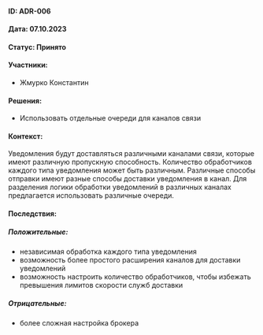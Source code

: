 #### ID: ADR-006

#### Дата: 07.10.2023

#### Статус: Принято

#### Участники:
* Жмурко Константин

#### Решения:
* Использовать отдельные очереди для каналов связи

#### Контекст:
Уведомления будут доставляться различными каналами связи, которые имеют различную пропускную способность. Количество
обработчиков каждого типа уведомления может быть различным. Различные способы отправки имеют разные способы доставки уведомления
в канал.
Для разделения логики обработки уведомлений в различных каналах предлагается использовать различные очереди.

#### Последствия:

##### Положительные:
* независимая обработка каждого типа уведомления
* возможность более простого расширения каналов для доставки уведомлений
* возможность настроить количество обработчиков, чтобы избежать превышения лимитов скорости служб доставки

##### Отрицательные:
* более сложная настройка брокера
